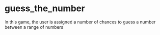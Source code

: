# guess_the_number
In this game, the user is assigned a number of chances to guess a number between a range of numbers
